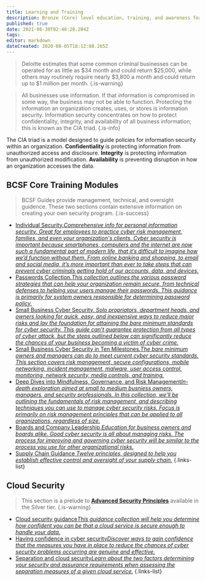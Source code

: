 ```yaml
---
title: Learning and Training
description: Bronze (Core) level education, training, and awareness for boards, owners, managers, and IT professionals. 
published: true
date: 2021-06-30T02:48:28.204Z
tags: 
editor: markdown
dateCreated: 2020-08-05T18:12:08.265Z
---
```



> Deloitte estimates that some common criminal businesses can be operated for as little as $34 month and could return $25,000, while others may routinely require nearly $3,800 a month and could return up to $1 million per month.
{.is-warning}

> All businesses use information. If that information is compromised in some way, the business may not be able to function. Protecting the information an organization creates, uses, or stores is information security. Information security concentrates on how to protect confidentiality, integrity, and availability of all business information; this is known as the CIA triad.
{.is-info}

The CIA triad is a model designed to guide policies for information security within an organization. **Confidentiality** is protecting information from unauthorized access and disclosure. **Integrity** is protecting information from unauthorized modification. **Availability** is preventing disruption in how an organization accesses the data.

## BCSF Core Training Modules

> BCSF Guides provide management, technical, and oversight guidence.  These two sections contain extensive information on creating your own security program. 
{.is-success}


- [Individual Security.*Comprehensive info for personal information security. Great for employees to practice cyber risk management, families, and even your organization's clients. Cyber security is important because smartphones, computers and the internet are now such a fundamental part of modern life, that it’s difficult to imagine how we’d function without them. From online banking and shopping, to email and social media, it’s more important than ever to take steps that can prevent cyber criminals getting hold of our accounts, data, and devices.*](/bronze-training/individual-cybersecurity)
- [Passwords Collection.*This collection outlines the various password strategies that can help your organization remain secure, from technical defenses to helping your users manage their passwords. This guidance is primarily for system owners responsible for determining password policy.*](/bronze-training/passwords)
- [Small Business Cyber Security. *Solo propriators, department heads, and owners looking for quick, easy, and inexpensive ways to reduce major risks and lay the foundation for attaining the bare minimum standards for cyber security. This guide can’t guarantee protection from all types of cyber attack, but the steps outlined below can significantly reduce the chances of your business becoming a victim of cyber crime.*](/bronze-training/background-simple)
- [Small Business Cyber Security in Ten Milestones.*The bare minimum owners and managers can do to meet current cyber security standards. This section covers risk management, secure configurations, mobile networking, incident management, malware, user access control, monitoring, network security, media controls, and training.*](/bronze-training/background-advanced)
- [Deep Dives into Mindfulness, Governance, and Risk Management*In-depth exploration aimed at small to medium busniess owners, managers, and security professionals.  In this collection, we'll be outlining the fundamentals of risk management, and describing techniques you can use to manage cyber security risks. Focus is primarily on risk management principles that can be applied to all organizations, regardless of size.*](/bronze-training/background-topics)
- [Boards and Company Leadership *Education for business owners and boards alike. Good cyber security is all about managing risks. The process for improving and governing cyber security will be similar to the process you use for other organizational risks.*](/bronze-training/background-boards)
- [Supply Chain Guidance *Twelve principles, designed to help you establish effective control and oversight of your supply chain.*](/bronze-training/supply-chain-security)
{.links-list}

## Cloud Security 
> This section is a prelude to **[Advanced Security Principles](/silver-training)** available in the Silver tier. 
{.is-warning}


- [Cloud security guidance*This guidance collection will help you determine how confident you can be that a cloud service is secure enough to handle your data.*](/bronze-training/background-topics/cloud-security-1-intro)
- [Having confidence in cyber security*Discover ways to gain confidence that the measures you have in place to reduce the chances of cyber security problems occurring are genuine and effective.*](/bronze-training/background-topics/cloud-security-2-confidence)
- [Separation and cloud security*Learn about the two factors determining your security and assurance requirements when assessing the separation measures of a given cloud service.*](/bronze-training/background-topics/cloud-security-3-separation)
{.links-list}
